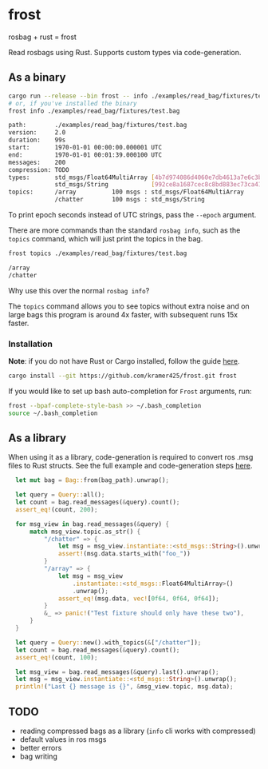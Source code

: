 # frost
rosbag + rust = frost

Read rosbags using Rust. Supports custom types via code-generation.

## As a binary

```bash
cargo run --release --bin frost -- info ./examples/read_bag/fixtures/test.bag
# or, if you've installed the binary
frost info ./examples/read_bag/fixtures/test.bag
```
```bash
path:        ./examples/read_bag/fixtures/test.bag
version:     2.0
duration:    99s
start:       1970-01-01 00:00:00.000001 UTC
end:         1970-01-01 00:01:39.000100 UTC
messages:    200
compression: TODO
types:       std_msgs/Float64MultiArray [4b7d974086d4060e7db4613a7e6c3ba4]
             std_msgs/String            [992ce8a1687cec8c8bd883ec73ca41d1]
topics:      /array          100 msgs : std_msgs/Float64MultiArray
             /chatter        100 msgs : std_msgs/String
```
To print epoch seconds instead of UTC strings, pass the `--epoch` argument. 

There are more commands than the standard `rosbag info`, such as the `topics` command, which will just print the topics in the bag.
```bash
frost topics ./examples/read_bag/fixtures/test.bag
```
```bash
/array
/chatter
```

Why use this over the normal `rosbag info`?

The `topics` command allows you to see topics without extra noise and on large bags this program is around 4x faster, with subsequent runs 15x faster.


### Installation
**Note**: if you do not have Rust or Cargo installed, follow the guide [here](https://www.rust-lang.org/tools/install).

```bash
cargo install --git https://github.com/kramer425/frost.git frost
```

If you would like to set up bash auto-completion for `Frost` arguments, run:
```bash
frost --bpaf-complete-style-bash >> ~/.bash_completion
source ~/.bash_completion
```

## As a library

When using it as a library, code-generation is required to convert ros .msg files to Rust structs. 
See the full example and code-generation steps [here](examples/read_bag).

```rust
  let mut bag = Bag::from(bag_path).unwrap();

  let query = Query::all();
  let count = bag.read_messages(&query).count();
  assert_eq!(count, 200);

  for msg_view in bag.read_messages(&query) {
      match msg_view.topic.as_str() {
          "/chatter" => {
              let msg = msg_view.instantiate::<std_msgs::String>().unwrap();
              assert!(msg.data.starts_with("foo_"))
          }
          "/array" => {
              let msg = msg_view
                  .instantiate::<std_msgs::Float64MultiArray>()
                  .unwrap();
              assert_eq!(msg.data, vec![0f64, 0f64, 0f64]);
          }
          &_ => panic!("Test fixture should only have these two"),
      }
  }

  let query = Query::new().with_topics(&["/chatter"]);
  let count = bag.read_messages(&query).count();
  assert_eq!(count, 100);

  let msg_view = bag.read_messages(&query).last().unwrap();
  let msg = msg_view.instantiate::<std_msgs::String>().unwrap();
  println!("Last {} message is {}", &msg_view.topic, msg.data);
```

## TODO

- reading compressed bags as a library (`info` cli works with compressed)
- default values in ros msgs
- better errors
- bag writing

